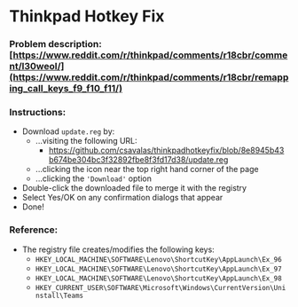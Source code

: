 # Thinkpad Hotkey Fix
### Problem description: [https://www.reddit.com/r/thinkpad/comments/r18cbr/comment/l30weol/](https://www.reddit.com/r/thinkpad/comments/r18cbr/remapping_call_keys_f9_f10_f11/)
### Instructions:
* Download `update.reg` by:
    * ...visiting the following URL:
        * https://github.com/csavalas/thinkpadhotkeyfix/blob/8e8945b43b674be304bc3f32892fbe8f3fd17d38/update.reg
    * ...clicking the icon near the top right hand corner of the page
    * ...clicking the `'Download'` option
* Double-click the downloaded file to merge it with the registry
* Select Yes/OK on any confirmation dialogs that appear
* Done!

### Reference:
* The registry file creates/modifies the following keys:
   * `HKEY_LOCAL_MACHINE\SOFTWARE\Lenovo\ShortcutKey\AppLaunch\Ex_96`
   * `HKEY_LOCAL_MACHINE\SOFTWARE\Lenovo\ShortcutKey\AppLaunch\Ex_97`
   * `HKEY_LOCAL_MACHINE\SOFTWARE\Lenovo\ShortcutKey\AppLaunch\Ex_98`
   * `HKEY_CURRENT_USER\SOFTWARE\Microsoft\Windows\CurrentVersion\Uninstall\Teams`
